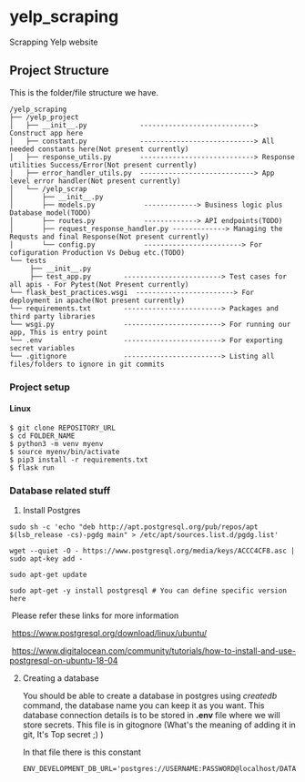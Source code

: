 # yelp_scraping
Scrapping Yelp website

## Project Structure

This is the folder/file structure we have.

```
/yelp_scraping
├── /yelp_project
│   ├── __init__.py             ----------------------------> Construct app here   
│   ├── constant.py             ----------------------------> All needed constants here(Not present currently)
│   ├── response_utils.py       ----------------------------> Response utilities Success/Error(Not present currently)
│   ├── error_handler_utils.py  ----------------------------> App level error handler(Not present currently)
│   └── /yelp_scrap
│       ├── __init__.py
│       ├── models.py            -------------> Business logic plus Database model(TODO)
│       ├── routes.py            -------------> API endpoints(TODO)
│       ├── request_response_handler.py -------------> Managing the Requsts and final Response(Not present currently)
│       └── config.py            ------------------------> For cofiguration Production Vs Debug etc.(TODO)
└── tests
     ├── __init__.py
     ├── test_app.py        ------------------------> Test cases for all apis - For Pytest(Not Present currently)
└── flask_best_practices.wsgi  ------------------------> For deployment in apache(Not present currently)
└── requirements.txt        ------------------------> Packages and third party libraries
└── wsgi.py                 ------------------------> For running our app, This is entry point
└── .env                    ------------------------> For exporting secret variables
└── .gitignore              ------------------------> Listing all files/folders to ignore in git commits
```


### Project setup

#### Linux


```shell
$ git clone REPOSITORY_URL
$ cd FOLDER_NAME
$ python3 -m venv myenv
$ source myenv/bin/activate
$ pip3 install -r requirements.txt
$ flask run
```


### Database related stuff

1. Install Postgres

```shell
sudo sh -c 'echo "deb http://apt.postgresql.org/pub/repos/apt $(lsb_release -cs)-pgdg main" > /etc/apt/sources.list.d/pgdg.list'

wget --quiet -O - https://www.postgresql.org/media/keys/ACCC4CF8.asc | sudo apt-key add -

sudo apt-get update

sudo apt-get -y install postgresql # You can define specific version here
```

​		Please refer these links for more information

​		https://www.postgresql.org/download/linux/ubuntu/

​		https://www.digitalocean.com/community/tutorials/how-to-install-and-use-postgresql-on-ubuntu-18-04

 2. Creating a database

    You should be able to create a database in postgres using *createdb* command, the database name you can keep it as you want. This database connection details is to be stored in **.env** file where we will store secrets. This file is in gitognore (What's the meaning of adding it in git, It's Top secret ;) ) 

    In that file there is this constant

    ```
    ENV_DEVELOPMENT_DB_URL='postgres://USERNAME:PASSWORD@localhost/DATABASE_NAME'
    ```


